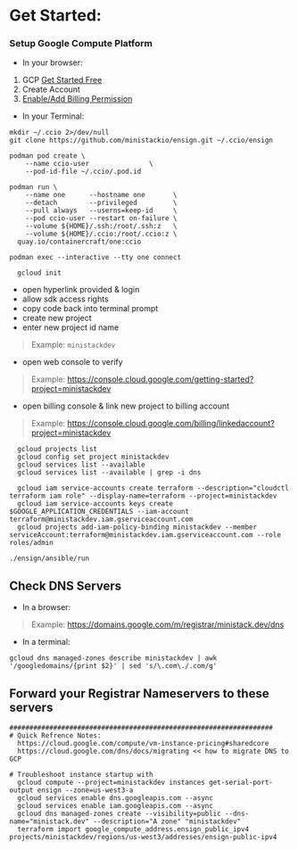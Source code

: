 # Get Started:
### Setup Google Compute Platform 
  - In your browser:     
  1. GCP [Get Started Free](https://cloud.google.com/free)
  2. Create Account
  3. [Enable/Add Billing Permission](https://console.cloud.google.com/getting-started)    
  - In your Terminal:    
```
mkdir ~/.ccio 2>/dev/null
git clone https://github.com/ministackio/ensign.git ~/.ccio/ensign
```
```
podman pod create \
    --name ccio-user               \
    --pod-id-file ~/.ccio/.pod.id
```
```
podman run \
    --name one      --hostname one       \
    --detach        --privileged         \
    --pull always   --userns=keep-id     \
    --pod ccio-user --restart on-failure \
    --volume ${HOME}/.ssh:/root/.ssh:z   \
    --volume ${HOME}/.ccio:/root/.ccio:z \
  quay.io/containercraft/one:ccio
```
```
podman exec --interactive --tty one connect
```
```
  gcloud init
```
  - open hyperlink provided & login
  - allow sdk access rights
  - copy code back into terminal prompt
  - create new project 
  - enter new project id name 
>    Example: `ministackdev`
  - open web console to verify 
>    Example: https://console.cloud.google.com/getting-started?project=ministackdev
  - open billing console & link new project to billing account 
>    Example: https://console.cloud.google.com/billing/linkedaccount?project=ministackdev

```
  gcloud projects list
  gcloud config set project ministackdev
  gcloud services list --available
  gcloud services list --available | grep -i dns
```
```
  gcloud iam service-accounts create terraform --description="cloudctl terraform iam role" --display-name=terraform --project=ministackdev
  gcloud iam service-accounts keys create $GOOGLE_APPLICATION_CREDENTIALS --iam-account terraform@ministackdev.iam.gserviceaccount.com
  gcloud projects add-iam-policy-binding ministackdev --member serviceAccount:terraform@ministackdev.iam.gserviceaccount.com --role roles/admin
```
```
./ensign/ansible/run
```
## Check DNS Servers
  - In a browser:
>    Example: https://domains.google.com/m/registrar/ministack.dev/dns
  - In a terminal:
```
gcloud dns managed-zones describe ministackdev | awk '/googledomains/{print $2}' | sed 's/\.com\./.com/g'
```
## Forward your Registrar Nameservers to these servers

 
```
##################################################################
# Quick Refrence Notes:
  https://cloud.google.com/compute/vm-instance-pricing#sharedcore
  https://cloud.google.com/dns/docs/migrating << how to migrate DNS to GCP

# Troubleshoot instance startup with
  gcloud compute --project=ministackdev instances get-serial-port-output ensign --zone=us-west3-a
  gcloud services enable dns.googleapis.com --async
  gcloud services enable iam.googleapis.com --async
  gcloud dns managed-zones create --visibility=public --dns-name="ministack.dev" --description="A zone" "ministackdev"
  terraform import google_compute_address.ensign_public_ipv4 projects/ministackdev/regions/us-west3/addresses/ensign-public-ipv4
```
